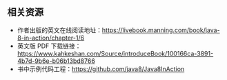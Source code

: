 ## 相关资源

- 作者出版的英文在线阅读地址：https://livebook.manning.com/book/java-8-in-action/chapter-1/6
- 英文版 PDF 下载链接：https://www.kahkeshan.com/Source/introduceBook/100166ca-3891-4b7d-9b6e-b06b13bd8766
- 书中示例代码工程：https://github.com/java8/Java8InAction

